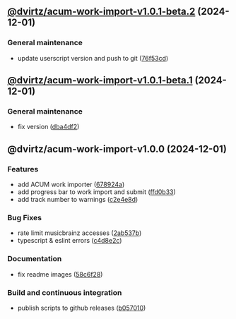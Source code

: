 ## [@dvirtz/acum-work-import-v1.0.1-beta.2](https://github.com/dvirtz/musicbrainz-scripts/compare/@dvirtz/acum-work-import-v1.0.1-beta.1...@dvirtz/acum-work-import-v1.0.1-beta.2) (2024-12-01)


### General maintenance

* update userscript version and push to git ([76f53cd](https://github.com/dvirtz/musicbrainz-scripts/commit/76f53cdad16d8adf3869cae17685979114bf4bf6))

## [@dvirtz/acum-work-import-v1.0.1-beta.1](https://github.com/dvirtz/musicbrainz-scripts/compare/@dvirtz/acum-work-import-v1.0.0...@dvirtz/acum-work-import-v1.0.1-beta.1) (2024-12-01)


### General maintenance

* fix version ([dba4df2](https://github.com/dvirtz/musicbrainz-scripts/commit/dba4df25d1b27f2000460004d4f72f1958dc2bc9))

## @dvirtz/acum-work-import-v1.0.0 (2024-12-01)


### Features

* add ACUM work importer ([678924a](https://github.com/dvirtz/musicbrainz-scripts/commit/678924af4b416bc97f96ac38c84b5cf046b2c19b))
* add progress bar to work import and submit ([ffd0b33](https://github.com/dvirtz/musicbrainz-scripts/commit/ffd0b3320116a28e6adfdd594d8e7393f10bcb8a))
* add track number to warnings ([c2e4e8d](https://github.com/dvirtz/musicbrainz-scripts/commit/c2e4e8d8e2976a43e3595b0e6e64d3fcc38b5a69))


### Bug Fixes

* rate limit musicbrainz accesses ([2ab537b](https://github.com/dvirtz/musicbrainz-scripts/commit/2ab537bda57f4490b68781deffb2b8b98150b5a8))
* typescript & eslint errors ([c4d8e2c](https://github.com/dvirtz/musicbrainz-scripts/commit/c4d8e2c4d0eed5546da686ffde3dfc241091abe7))


### Documentation

* fix readme images ([58c6f28](https://github.com/dvirtz/musicbrainz-scripts/commit/58c6f28e83b60be100998f95996d242f76107931))


### Build and continuous integration

* publish scripts to github releases ([b057010](https://github.com/dvirtz/musicbrainz-scripts/commit/b057010da9e8e588c5c3c468df2deb9bbcae69bf))
